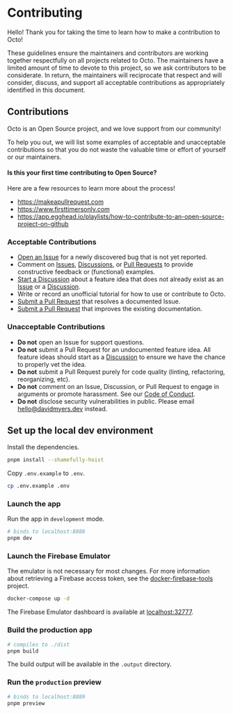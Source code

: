 # Contributing

Hello! Thank you for taking the time to learn how to make a contribution to Octo!

These guidelines ensure the maintainers and contributors are working together respectfully on all projects related to Octo. The maintainers have a limited amount of time to devote to this project, so we ask contributors to be considerate. In return, the maintainers will reciprocate that respect and will consider, discuss, and support all acceptable contributions as appropriately identified in this document.

## Contributions

Octo is an Open Source project, and we love support from our community!

To help you out, we will list some examples of acceptable and unacceptable contributions so that you do not waste the valuable time or effort of yourself or our maintainers.

#### Is this your first time contributing to Open Source?

Here are a few resources to learn more about the process!

- https://makeapullrequest.com
- https://www.firsttimersonly.com
- https://app.egghead.io/playlists/how-to-contribute-to-an-open-source-project-on-github

### Acceptable Contributions

- [Open an Issue](https://github.com/davidmyersdev/octo/issues) for a newly discovered bug that is not yet reported.
- Comment on [Issues](https://github.com/davidmyersdev/octo/issues), [Discussions](https://github.com/davidmyersdev/octo/discussions), or [Pull Requests](https://github.com/davidmyersdev/octo/pulls) to provide constructive feedback or (functional) examples.
- [Start a Discussion](https://github.com/davidmyersdev/octo/discussions) about a feature idea that does not already exist as an [Issue](https://github.com/davidmyersdev/octo/issues) or a [Discussion](https://github.com/davidmyersdev/octo/discussions).
- Write or record an unofficial tutorial for how to use or contribute to Octo.
- [Submit a Pull Request](https://github.com/davidmyersdev/octo/pulls) that resolves a documented Issue.
- [Submit a Pull Request](https://github.com/davidmyersdev/octo/pulls) that improves the existing documentation.

### Unacceptable Contributions

- **Do not** open an Issue for support questions.
- **Do not** submit a Pull Request for an undocumented feature idea. All feature ideas should start as a [Discussion](https://github.com/davidmyersdev/octo/discussions) to ensure we have the chance to properly vet the idea.
- **Do not** submit a Pull Request purely for code quality (linting, refactoring, reorganizing, etc).
- **Do not** comment on an Issue, Discussion, or Pull Request to engage in arguments or promote harassment. See our [Code of Conduct](https://github.com/davidmyersdev/octo/blob/main/CODE_OF_CONDUCT.md).
- **Do not** disclose security vulnerabilities in public. Please email [hello@davidmyers.dev](mailto:hello@davidmyers.dev) instead.

## Set up the local dev environment

Install the dependencies.

```bash
pnpm install --shamefully-hoist
```

Copy `.env.example` to `.env`.

```bash
cp .env.example .env
```

### Launch the app

Run the app in `development` mode.

```bash
# binds to localhost:8888
pnpm dev
```

### Launch the Firebase Emulator

The emulator is not necessary for most changes. For more information about retrieving a Firebase access token, see the [docker-firebase-tools](https://github.com/davidmyersdev/docker-firebase-tools) project.

```bash
docker-compose up -d
```

The Firebase Emulator dashboard is available at [localhost:32777](http://localhost:32777).

### Build the production app

```bash
# compiles to ./dist
pnpm build
```

The build output will be available in the `.output` directory.

### Run the `production` preview

```bash
# binds to localhost:8889
pnpm preview
```
